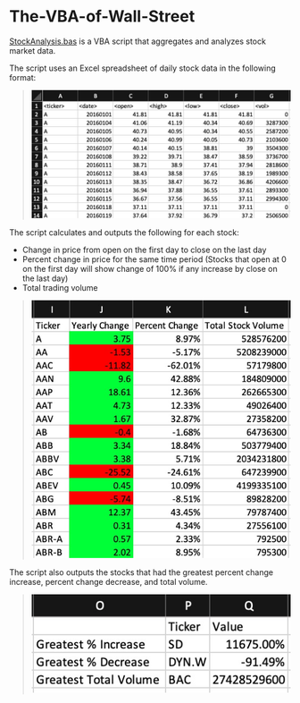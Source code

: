 # The-VBA-of-Wall-Street
[StockAnalysis.bas](StockAnalysis.bas) is a VBA script that aggregates and analyzes stock market data.

The script uses an Excel spreadsheet of daily stock data in the following format:
>![stock data](readme-images/stock-data.jpg?raw=true "Stock Data")

The script calculates and outputs the following for each stock:
* Change in price from open on the first day to close on the last day
* Percent change in price for the same time period (Stocks that open at 0 on the first day will show change of 100% if any increase by close on the last day)
* Total trading volume
>![stock calculations](readme-images/aggregated-stock-data-1.jpg?raw=true "Calculations")

The script also outputs the stocks that had the greatest percent change increase, percent change decrease, and total volume.
>![stock calculations](readme-images/aggregated-stock-data-2.jpg?raw=true "Calculations")


 